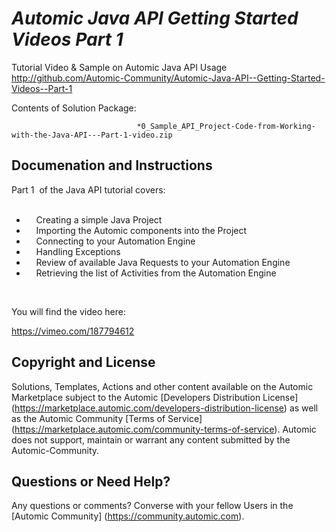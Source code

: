 *Automic Java API  Getting Started Videos  Part 1*
=============


Tutorial Video & Sample on Automic Java API Usage
http://github.com/Automic-Community/Automic-Java-API--Getting-Started-Videos--Part-1

<!-- List of attached files -->
Contents of Solution Package:

						
								*0_Sample_API_Project-Code-from-Working-with-the-Java-API---Part-1-video.zip
								
						


Documenation and Instructions
---

<div><span>Part 1&nbsp; of the Java API tutorial covers:</span></div>
<div><span>&nbsp;</span></div>
<div>
<ul>
<li>&nbsp; &nbsp; Creating a simple Java Project</li>
<li>&nbsp; &nbsp; Importing the Automic components into the Project</li>
<li>&nbsp; &nbsp; Connecting to your Automation Engine</li>
<li>&nbsp; &nbsp; Handling Exceptions</li>
<li>&nbsp; &nbsp; Review of available Java Requests to your Automation Engine</li>
<li>&nbsp; &nbsp; Retrieving the list of Activities from the Automation Engine</li>
</ul>
<p>&nbsp;</p>
<p>You will find the video here:</p>
<p class="MsoNormal"><span><a href="https://vimeo.com/187794612">https://vimeo.com/187794612</a></span></p>
</div>

Copyright and License
---

Solutions, Templates, Actions and other content available on the Automic Marketplace subject to the Automic [Developers Distribution License] (https://marketplace.automic.com/developers-distribution-license) as well as the Automic Community [Terms of Service] (https://marketplace.automic.com/community-terms-of-service).
Automic does not support, maintain or warrant any content submitted by the Automic-Community.



Questions or Need Help? 
---
Any questions or comments? Converse with your fellow Users in the [Automic Community] (https://community.automic.com).